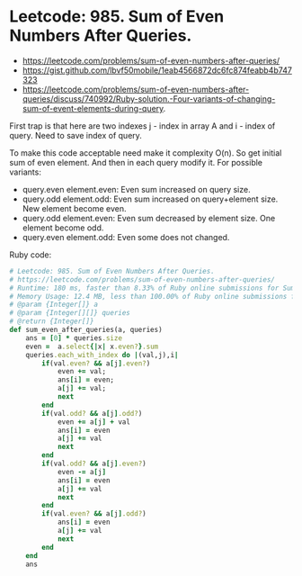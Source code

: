 # Leetcode: 985. Sum of Even Numbers After Queries.

- https://leetcode.com/problems/sum-of-even-numbers-after-queries/
- https://gist.github.com/lbvf50mobile/1eab4566872dc6fc874feabb4b747323
- https://leetcode.com/problems/sum-of-even-numbers-after-queries/discuss/740992/Ruby-solution.-Four-variants-of-changing-sum-of-event-elements-during-query.


First trap is that here are two indexes j - index in array A and i - index of query. Need to save index of query.

To make this code acceptable need make it complexity O(n). So get initial sum of even element. And then in each query modify it.
For possible variants:

- query.even element.even: Even sum increased on query size.
- query.odd element.odd: Even sum increased on query+element size. New element become even.
- query.odd element.even: Even sum decreased by element size. One element become odd.
- query.even element.odd: Even some does not changed.

Ruby code:
```Ruby
# Leetcode: 985. Sum of Even Numbers After Queries.
# https://leetcode.com/problems/sum-of-even-numbers-after-queries/
# Runtime: 180 ms, faster than 8.33% of Ruby online submissions for Sum of Even Numbers After Queries.
# Memory Usage: 12.4 MB, less than 100.00% of Ruby online submissions for Sum of Even Numbers After Queries.
# @param {Integer[]} a
# @param {Integer[][]} queries
# @return {Integer[]}
def sum_even_after_queries(a, queries)
    ans = [0] * queries.size
    even =  a.select{|x| x.even?}.sum
    queries.each_with_index do |(val,j),i|
        if(val.even? && a[j].even?)
            even += val;
            ans[i] = even;
            a[j] += val;
            next
        end
        if(val.odd? && a[j].odd?)
            even += a[j] + val
            ans[i] = even
            a[j] += val
            next
        end
        if(val.odd? && a[j].even?)
            even -= a[j]
            ans[i] = even
            a[j] += val
            next
        end
        if(val.even? && a[j].odd?)
            ans[i] = even
            a[j] += val
            next
        end
    end
    ans
```